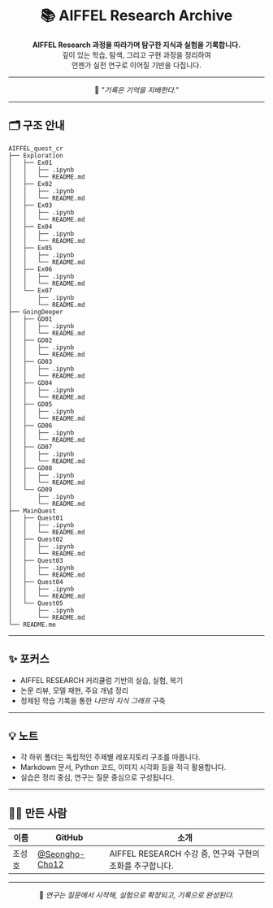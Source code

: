<div align="center">

# 📚 AIFFEL Research Archive

**AIFFEL Research 과정을 따라가며 탐구한 지식과 실험을 기록합니다.**  
깊이 있는 학습, 탐색, 그리고 구현 과정을 정리하여  
언젠가 실전 연구로 이어질 기반을 다집니다.

---

🧭 *"기록은 기억을 지배한다."*

</div>

---

## 🗂️ 구조 안내
```
AIFFEL_quest_cr
├── Exploration
│   ├── Ex01
│   │   ├── .ipynb 
│   │   └── README.md
│   ├── Ex02
│   │   ├── .ipynb 
│   │   └── README.md
│   ├── Ex03
│   │   ├── .ipynb 
│   │   └── README.md
│   ├── Ex04
│   │   ├── .ipynb 
│   │   └── README.md
│   ├── Ex05
│   │   ├── .ipynb 
│   │   └── README.md
│   ├── Ex06
│   │   ├── .ipynb 
│   │   └── README.md
│   └── Ex07
│       ├── .ipynb 
│       └── README.md
├── GoingDeeper
│   ├── GD01
│   │   ├── .ipynb 
│   │   └── README.md
│   ├── GD02
│   │   ├── .ipynb 
│   │   └── README.md
│   ├── GD03
│   │   ├── .ipynb 
│   │   └── README.md
│   ├── GD04
│   │   ├── .ipynb 
│   │   └── README.md
│   ├── GD05
│   │   ├── .ipynb 
│   │   └── README.md
│   ├── GD06
│   │   ├── .ipynb 
│   │   └── README.md
│   ├── GD07
│   │   ├── .ipynb 
│   │   └── README.md
│   ├── GD08
│   │   ├── .ipynb 
│   │   └── README.md
│   └── GD09
│       ├── .ipynb 
│       └── README.md
├── MainQuest
│   ├── Quest01
│   │   ├── .ipynb 
│   │   └── README.md
│   ├── Quest02
│   │   ├── .ipynb 
│   │   └── README.md
│   ├── Quest03
│   │   ├── .ipynb 
│   │   └── README.md
│   ├── Quest04
│   │   ├── .ipynb 
│   │   └── README.md
│   └── Quest05
│       ├── .ipynb 
│       └── README.md
└── README.me
```
---

## ✨ 포커스

- AIFFEL RESEARCH 커리큘럼 기반의 실습, 실험, 복기
- 논문 리뷰, 모델 재현, 주요 개념 정리
- 정제된 학습 기록을 통한 *나만의 지식 그래프* 구축

---

## 💡 노트

- 각 하위 폴더는 독립적인 주제별 레포지토리 구조를 따릅니다.
- Markdown 문서, Python 코드, 이미지 시각화 등을 적극 활용합니다.
- 실습은 정리 중심, 연구는 질문 중심으로 구성됩니다.

---

## 🧑‍💻 만든 사람

| 이름 | GitHub | 소개 |
|------|--------|------|
| 조성호 | [@Seongho-Cho12](https://github.com/Seongho-Cho12) | AIFFEL RESEARCH 수강 중, 연구와 구현의 조화를 추구합니다. |

---

<div align="center">

📖 *연구는 질문에서 시작해, 실험으로 확장되고, 기록으로 완성된다.*

</div>

